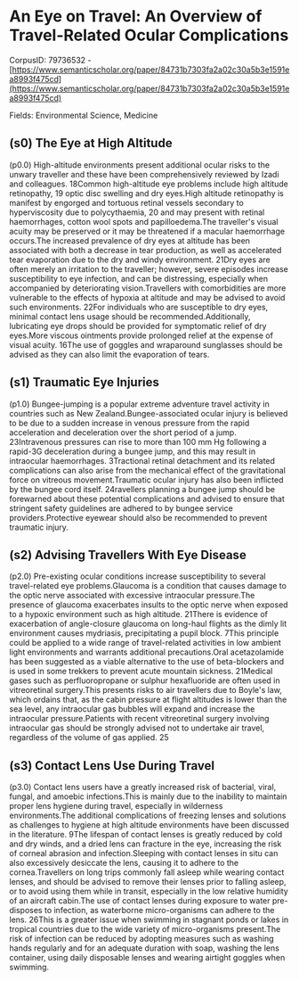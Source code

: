 # An Eye on Travel: An Overview of Travel-Related Ocular Complications

CorpusID: 79736532 - [https://www.semanticscholar.org/paper/84731b7303fa2a02c30a5b3e1591ea8993f475cd](https://www.semanticscholar.org/paper/84731b7303fa2a02c30a5b3e1591ea8993f475cd)

Fields: Environmental Science, Medicine

## (s0) The Eye at High Altitude
(p0.0) High-altitude environments present additional ocular risks to the unwary traveller and these have been comprehensively reviewed by Izadi and colleagues. 18Common high-altitude eye problems include high altitude retinopathy, 19 optic disc swelling and dry eyes.High altitude retinopathy is manifest by engorged and tortuous retinal vessels secondary to hyperviscosity due to polycythaemia, 20 and may present with retinal haemorrhages, cotton wool spots and papilloedema.The traveller's visual acuity may be preserved or it may be threatened if a macular haemorrhage occurs.The increased prevalence of dry eyes at altitude has been associated with both a decrease in tear production, as well as accelerated tear evaporation due to the dry and windy environment. 21Dry eyes are often merely an irritation to the traveller; however, severe episodes increase susceptibility to eye infection, and can be distressing, especially when accompanied by deteriorating vision.Travellers with comorbidities are more vulnerable to the effects of hypoxia at altitude and may be advised to avoid such environments. 22For individuals who are susceptible to dry eyes, minimal contact lens usage should be recommended.Additionally, lubricating eye drops should be provided for symptomatic relief of dry eyes.More viscous ointments provide prolonged relief at the expense of visual acuity. 16The use of goggles and wraparound sunglasses should be advised as they can also limit the evaporation of tears.
## (s1) Traumatic Eye Injuries
(p1.0) Bungee-jumping is a popular extreme adventure travel activity in countries such as New Zealand.Bungee-associated ocular injury is believed to be due to a sudden increase in venous pressure from the rapid acceleration and deceleration over the short period of a jump. 23Intravenous pressures can rise to more than 100 mm Hg following a rapid-3G deceleration during a bungee jump, and this may result in intraocular haemorrhages. 3Tractional retinal detachment and its related complications can also arise from the mechanical effect of the gravitational force on vitreous movement.Traumatic ocular injury has also been inflicted by the bungee cord itself. 24ravellers planning a bungee jump should be forewarned about these potential complications and advised to ensure that stringent safety guidelines are adhered to by bungee service providers.Protective eyewear should also be recommended to prevent traumatic injury.
## (s2) Advising Travellers With Eye Disease
(p2.0) Pre-existing ocular conditions increase susceptibility to several travel-related eye problems.Glaucoma is a condition that causes damage to the optic nerve associated with excessive intraocular pressure.The presence of glaucoma exacerbates insults to the optic nerve when exposed to a hypoxic environment such as high altitude. 21There is evidence of exacerbation of angle-closure glaucoma on long-haul flights as the dimly lit environment causes mydriasis, precipitating a pupil block. 7This principle could be applied to a wide range of travel-related activities in low ambient light environments and warrants additional precautions.Oral acetazolamide has been suggested as a viable alternative to the use of beta-blockers and is used in some trekkers to prevent acute mountain sickness. 21Medical gases such as perfluoropropane or sulphur hexafluoride are often used in vitreoretinal surgery.This presents risks to air travellers due to Boyle's law, which ordains that, as the cabin pressure at flight altitudes is lower than the sea level, any intraocular gas bubbles will expand and increase the intraocular pressure.Patients with recent vitreoretinal surgery involving intraocular gas should be strongly advised not to undertake air travel, regardless of the volume of gas applied. 25
## (s3) Contact Lens Use During Travel
(p3.0) Contact lens users have a greatly increased risk of bacterial, viral, fungal, and amoebic infections.This is mainly due to the inability to maintain proper lens hygiene during travel, especially in wilderness environments.The additional complications of freezing lenses and solutions as challenges to hygiene at high altitude environments have been discussed in the literature. 9The lifespan of contact lenses is greatly reduced by cold and dry winds, and a dried lens can fracture in the eye, increasing the risk of corneal abrasion and infection.Sleeping with contact lenses in situ can also excessively desiccate the lens, causing it to adhere to the cornea.Travellers on long trips commonly fall asleep while wearing contact lenses, and should be advised to remove their lenses prior to falling asleep, or to avoid using them while in transit, especially in the low relative humidity of an aircraft cabin.The use of contact lenses during exposure to water pre-disposes to infection, as waterborne micro-organisms can adhere to the lens. 26This is a greater issue when swimming in stagnant ponds or lakes in tropical countries due to the wide variety of micro-organisms present.The risk of infection can be reduced by adopting measures such as washing hands regularly and for an adequate duration with soap, washing the lens container, using daily disposable lenses and wearing airtight goggles when swimming.

